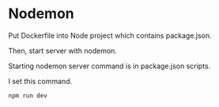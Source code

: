 # Nodemon

Put Dockerfile into Node project which contains package.json. 

Then, start server with nodemon.

Starting nodemon server command is in package.json scripts.

I set this command.

```
npm run dev
```
